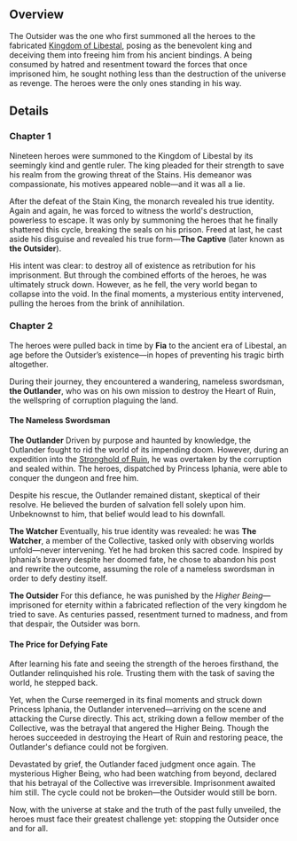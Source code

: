 <!-- title: The Outsider -->
<!-- quote: My vengeance is only beginning!  -->
<!-- chapters: 0, 1 -->
<!-- images: (The Libestal King, a guise of the Outsider), (The battle against The Captive), (The Outlander's appearance), (First meeting with the Outlander), (The Outlander's final moments in Chapter 2)  -->
<!-- model: false -->

## Overview

The Outsider was the one who first summoned all the heroes to the fabricated [Kingdom of Libestal](#entry:libestal-ficta-entry), posing as the benevolent king and deceiving them into freeing him from his ancient bindings. A being consumed by hatred and resentment toward the forces that once imprisoned him, he sought nothing less than the destruction of the universe as revenge. The heroes were the only ones standing in his way.

## Details

### Chapter 1

Nineteen heroes were summoned to the Kingdom of Libestal by its seemingly kind and gentle ruler. The king pleaded for their strength to save his realm from the growing threat of the Stains. His demeanor was compassionate, his motives appeared noble—and it was all a lie.

After the defeat of the Stain King, the monarch revealed his true identity. Again and again, he was forced to witness the world's destruction, powerless to escape. It was only by summoning the heroes that he finally shattered this cycle, breaking the seals on his prison. Freed at last, he cast aside his disguise and revealed his true form—**The Captive** (later known as **the Outsider**).

His intent was clear: to destroy all of existence as retribution for his imprisonment. But through the combined efforts of the heroes, he was ultimately struck down. However, as he fell, the very world began to collapse into the void. In the final moments, a mysterious entity intervened, pulling the heroes from the brink of annihilation.

### Chapter 2

The heroes were pulled back in time by **Fia** to the ancient era of Libestal, an age before the Outsider’s existence—in hopes of preventing his tragic birth altogether.

During their journey, they encountered a wandering, nameless swordsman, **the Outlander**, who was on his own mission to destroy the Heart of Ruin, the wellspring of corruption plaguing the land.

#### The Nameless Swordsman

**The Outlander**
Driven by purpose and haunted by knowledge, the Outlander fought to rid the world of its impending doom. However, during an expedition into the [Stronghold of Ruin](#entry:stronghold-of-ruin-entry), he was overtaken by the corruption and sealed within. The heroes, dispatched by Princess Iphania, were able to conquer the dungeon and free him.

Despite his rescue, the Outlander remained distant, skeptical of their resolve. He believed the burden of salvation fell solely upon him. Unbeknownst to him, that belief would lead to his downfall.

**The Watcher**
Eventually, his true identity was revealed: he was **The Watcher**, a member of the Collective, tasked only with observing worlds unfold—never intervening. Yet he had broken this sacred code. Inspired by Iphania’s bravery despite her doomed fate, he chose to abandon his post and rewrite the outcome, assuming the role of a nameless swordsman in order to defy destiny itself.

**The Outsider**
For this defiance, he was punished by the _Higher Being_—imprisoned for eternity within a fabricated reflection of the very kingdom he tried to save. As centuries passed, resentment turned to madness, and from that despair, the Outsider was born.

#### The Price for Defying Fate

After learning his fate and seeing the strength of the heroes firsthand, the Outlander relinquished his role. Trusting them with the task of saving the world, he stepped back. 

Yet, when the Curse reemerged in its final moments and struck down Princess Iphania, the Outlander intervened—arriving on the scene and attacking the Curse directly. This act, striking down a fellow member of the Collective, was the betrayal that angered the Higher Being. Though the heroes succeeded in destroying the Heart of Ruin and restoring peace, the Outlander's defiance could not be forgiven.

Devastated by grief, the Outlander faced judgment once again. The mysterious Higher Being, who had been watching from beyond, declared that his betrayal of the Collective was irreversible. Imprisonment awaited him still. The cycle could not be broken—the Outsider would still be born.

Now, with the universe at stake and the truth of the past fully unveiled, the heroes must face their greatest challenge yet: stopping the Outsider once and for all.

